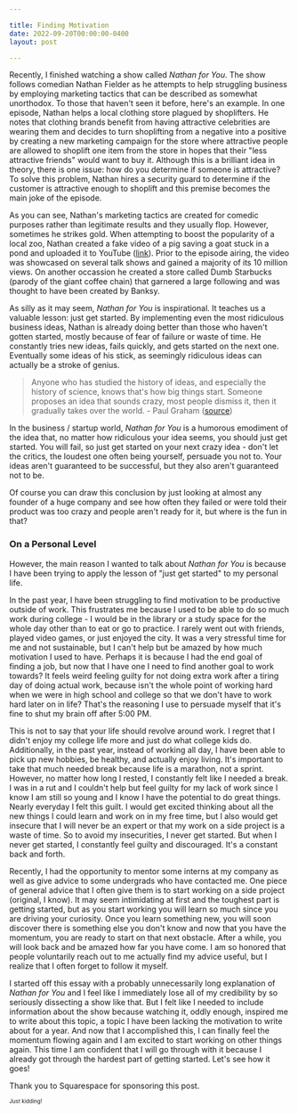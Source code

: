 ```yaml
---

title: Finding Motivation
date: 2022-09-20T00:00:00-0400
layout: post

---
```


Recently, I finished watching a show called *Nathan for You*. The show follows comedian Nathan Fielder as he attempts to help struggling business by employing  marketing tactics that can be described as somewhat unorthodox. To those that haven't seen it before, here's an example. In one episode, Nathan helps a local clothing store plagued by shoplifters. He notes that clothing brands benefit from having attractive celebrities are wearing them and decides to turn shoplifting from a negative into a positive by creating a new marketing campaign for the store where attractive people are allowed to shoplift one item from the store in hopes that their "less attractive friends" would want to buy it. Although this is a brilliant idea in theory, there is one issue: how do you determine if someone is attractive? To solve this problem, Nathan hires a security guard to determine if the customer is attractive enough to shoplift and this premise becomes the main joke of the episode.

As you can see, Nathan's marketing tactics are created for comedic purposes rather than legitimate results and they usually flop. However, sometimes he strikes gold. When attempting to boost the popularity of a local zoo, Nathan created a fake video of a pig saving a goat stuck in a pond and uploaded it to YouTube ([link](https://www.youtube.com/watch?v=g7WjrvG1GMk)). Prior to the episode airing, the video was showcased on several talk shows and gained a majority of its 10 million views. On another occassion he created a store called Dumb Starbucks (parody of the giant coffee chain) that garnered a large following and was thought to have been created by Banksy.

As silly as it may seem, *Nathan for You* is inspirational. It teaches us a valuable lesson: just get started. By implementing even the most ridiculous business ideas, Nathan is already doing better than those who haven't gotten started, mostly because of fear of failure or waste of time. He constantly tries new ideas, fails quickly, and gets started on the next one. Eventually some ideas of his stick, as seemingly ridiculous ideas can actually be a stroke of genius.

> Anyone who has studied the history of ideas, and especially the history of science, knows that's how big things start. Someone proposes an idea that sounds crazy, most people dismiss it, then it gradually takes over the world. - Paul Graham ([source](http://www.paulgraham.com/newideas.html))

In the business / startup world, *Nathan for You* is a humorous emodiment of the idea that, no matter how ridiculous your idea seems, you should just get started. You will fail, so just get started on your next crazy idea - don't let the critics, the loudest one often being yourself, persuade you not to. Your ideas aren't guaranteed to be successful, but they also aren't guaranteed not to be.

Of course you can draw this conclusion by just looking at almost any founder of a huge company and see how often they failed or were told their product was too crazy and people aren't ready for it, but where is the fun in that?

### On a Personal Level

However, the main reason I wanted to talk about *Nathan for You* is because I have been trying to apply the lesson of "just get started" to my personal life.

In the past year, I have been struggling to find motivation to be productive outside of work. This frustrates me because I used to be able to do so much work during college - I would be in the library or a study space for the whole day other than to eat or go to practice. I rarely went out with friends, played video games, or just enjoyed the city. It was a very stressful time for me and not sustainable, but I can't help but be amazed by how much motivation I used to have. Perhaps it is because I had the end goal of finding a job, but now that I have one I need to find another goal to work towards? It feels weird feeling guilty for not doing extra work after a tiring day of doing actual work, because isn't the whole point of working hard when we were in high school and college so that we don't have to work hard later on in life? That's the reasoning I use to persuade myself that it's fine to shut my brain off after 5:00 PM.

This is not to say that your life should revolve around work. I regret that I didn't enjoy my college life more and just do what college kids do. Additionally, in the past year, instead of working all day, I have been able to pick up new hobbies, be healthy, and actually enjoy living. It's important to take that much needed break because life is a marathon, not a sprint. However, no matter how long I rested, I constantly felt like I needed a break. I was in a rut and I couldn't help but feel guilty for my lack of work since I know I am still so young and I know I have the potential to do great things. Nearly everyday I felt this guilt. I would get excited thinking about all the new things I could learn and work on in my free time, but I also would get insecure that I will never be an expert or that my work on a side project is a waste of time. So to avoid my insecurities, I never get started. But when I never get started, I constantly feel guilty and discouraged. It's a constant back and forth.

Recently, I had the opportunity to mentor some interns at my company as well as give advice to some undergrads who have contacted me. One piece of general advice that I often give them is to start working on a side project (original, I know). It may seem intimidating at first and the toughest part is getting started, but as you start working you will learn so much since you are driving your curiosity. Once you learn something new, you will soon discover there is something else you don't know and now that you have the momentum, you are ready to start on that next obstacle. After a while, you will look back and be amazed how far you have come. I am so honored that people voluntarily reach out to me actually find my advice useful, but I realize that I often forget to follow it myself.

I started off this essay with a probably unnecessarily long explanation of *Nathan for You* and I feel like I immediately lose all of my credibility by so seriously dissecting a show like that. But I felt like I needed to include information about the show because watching it, oddly enough, inspired me to write about this topic, a topic I have been lacking the motivation to write about for a year. And now that I accomplished this, I can finally feel the momentum flowing again and I am excited to start working on other things again. This time I am confident that I will go through with it because I already got through the hardest part of getting started. Let's see how it goes!

Thank you to Squarespace for sponsoring this post.

<sub><sup>Just kidding!<sup><sub>